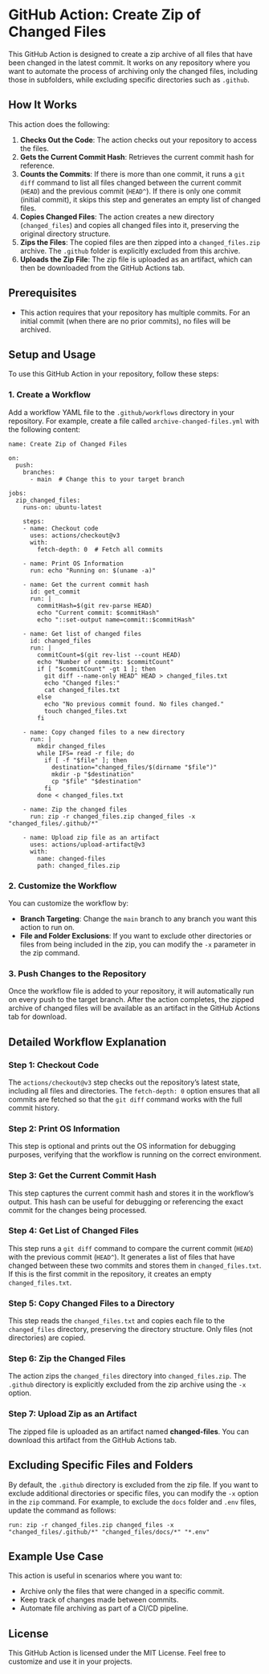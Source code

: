 
GitHub Action: Create Zip of Changed Files
==========================================

This GitHub Action is designed to create a zip archive of all files that have been changed in the latest commit. It works on any repository where you want to automate the process of archiving only the changed files, including those in subfolders, while excluding specific directories such as `.github`.

How It Works
------------

This action does the following:

1.  **Checks Out the Code**: The action checks out your repository to access the files.
2.  **Gets the Current Commit Hash**: Retrieves the current commit hash for reference.
3.  **Counts the Commits**: If there is more than one commit, it runs a `git diff` command to list all files changed between the current commit (`HEAD`) and the previous commit (`HEAD^`). If there is only one commit (initial commit), it skips this step and generates an empty list of changed files.
4.  **Copies Changed Files**: The action creates a new directory (`changed_files`) and copies all changed files into it, preserving the original directory structure.
5.  **Zips the Files**: The copied files are then zipped into a `changed_files.zip` archive. The `.github` folder is explicitly excluded from this archive.
6.  **Uploads the Zip File**: The zip file is uploaded as an artifact, which can then be downloaded from the GitHub Actions tab.

Prerequisites
-------------

*   This action requires that your repository has multiple commits. For an initial commit (when there are no prior commits), no files will be archived.

Setup and Usage
---------------

To use this GitHub Action in your repository, follow these steps:

### 1\. Create a Workflow

Add a workflow YAML file to the `.github/workflows` directory in your repository. For example, create a file called `archive-changed-files.yml` with the following content:

    
    name: Create Zip of Changed Files
    
    on:
      push:
        branches:
          - main  # Change this to your target branch
    
    jobs:
      zip_changed_files:
        runs-on: ubuntu-latest
    
        steps:
        - name: Checkout code
          uses: actions/checkout@v3
          with:
            fetch-depth: 0  # Fetch all commits
    
        - name: Print OS Information
          run: echo "Running on: $(uname -a)"
    
        - name: Get the current commit hash
          id: get_commit
          run: |
            commitHash=$(git rev-parse HEAD)
            echo "Current commit: $commitHash"
            echo "::set-output name=commit::$commitHash"
    
        - name: Get list of changed files
          id: changed_files
          run: |
            commitCount=$(git rev-list --count HEAD)
            echo "Number of commits: $commitCount"
            if [ "$commitCount" -gt 1 ]; then
              git diff --name-only HEAD^ HEAD > changed_files.txt
              echo "Changed files:"
              cat changed_files.txt
            else
              echo "No previous commit found. No files changed."
              touch changed_files.txt
            fi
    
        - name: Copy changed files to a new directory
          run: |
            mkdir changed_files
            while IFS= read -r file; do
              if [ -f "$file" ]; then
                destination="changed_files/$(dirname "$file")"
                mkdir -p "$destination"
                cp "$file" "$destination"
              fi
            done < changed_files.txt
    
        - name: Zip the changed files
          run: zip -r changed_files.zip changed_files -x "changed_files/.github/*"
    
        - name: Upload zip file as an artifact
          uses: actions/upload-artifact@v3
          with:
            name: changed-files
            path: changed_files.zip
    

### 2\. Customize the Workflow

You can customize the workflow by:

*   **Branch Targeting**: Change the `main` branch to any branch you want this action to run on.
*   **File and Folder Exclusions**: If you want to exclude other directories or files from being included in the zip, you can modify the `-x` parameter in the zip command.

### 3\. Push Changes to the Repository

Once the workflow file is added to your repository, it will automatically run on every push to the target branch. After the action completes, the zipped archive of changed files will be available as an artifact in the GitHub Actions tab for download.

Detailed Workflow Explanation
-----------------------------

### Step 1: Checkout Code

The `actions/checkout@v3` step checks out the repository’s latest state, including all files and directories. The `fetch-depth: 0` option ensures that all commits are fetched so that the `git diff` command works with the full commit history.

### Step 2: Print OS Information

This step is optional and prints out the OS information for debugging purposes, verifying that the workflow is running on the correct environment.

### Step 3: Get the Current Commit Hash

This step captures the current commit hash and stores it in the workflow’s output. This hash can be useful for debugging or referencing the exact commit for the changes being processed.

### Step 4: Get List of Changed Files

This step runs a `git diff` command to compare the current commit (`HEAD`) with the previous commit (`HEAD^`). It generates a list of files that have changed between these two commits and stores them in `changed_files.txt`. If this is the first commit in the repository, it creates an empty `changed_files.txt`.

### Step 5: Copy Changed Files to a Directory

This step reads the `changed_files.txt` and copies each file to the `changed_files` directory, preserving the directory structure. Only files (not directories) are copied.

### Step 6: Zip the Changed Files

The action zips the `changed_files` directory into `changed_files.zip`. The `.github` directory is explicitly excluded from the zip archive using the `-x` option.

### Step 7: Upload Zip as an Artifact

The zipped file is uploaded as an artifact named **changed-files**. You can download this artifact from the GitHub Actions tab.

Excluding Specific Files and Folders
------------------------------------

By default, the `.github` directory is excluded from the zip file. If you want to exclude additional directories or specific files, you can modify the `-x` option in the `zip` command. For example, to exclude the `docs` folder and `.env` files, update the command as follows:

    run: zip -r changed_files.zip changed_files -x "changed_files/.github/*" "changed_files/docs/*" "*.env"

Example Use Case
----------------

This action is useful in scenarios where you want to:

*   Archive only the files that were changed in a specific commit.
*   Keep track of changes made between commits.
*   Automate file archiving as part of a CI/CD pipeline.

License
-------

This GitHub Action is licensed under the MIT License. Feel free to customize and use it in your projects.